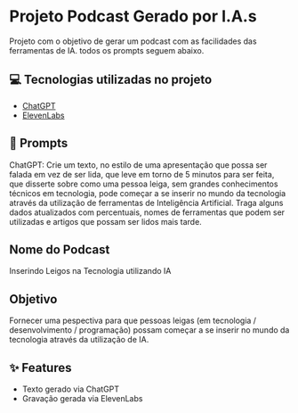 
# Projeto Podcast Gerado por I.A.s

Projeto com o objetivo de gerar um podcast com as facilidades das ferramentas de IA. todos os prompts
seguem abaixo.


## 💻 Tecnologias utilizadas no projeto

- [ChatGPT](https://chat.openai.com/)
- [ElevenLabs](https://elevenlabs.io)


## 🧠 Prompts

ChatGPT:
Crie um texto, no estilo de uma apresentação que possa ser falada em vez de ser lida, que leve em torno de 5 minutos para ser feita, que disserte sobre como uma pessoa leiga, sem grandes conhecimentos técnicos em tecnologia, pode começar a se inserir no mundo da tecnologia através da utilização de ferramentas de Inteligência Artificial. Traga alguns dados atualizados com percentuais, nomes de ferramentas que podem ser utilizadas e artigos que possam ser lidos mais tarde.


## Nome do Podcast
Inserindo Leigos na Tecnologia utilizando IA

## Objetivo
Fornecer uma pespectiva para que pessoas leigas (em tecnologia / desenvolvimento / programação) possam começar a se inserir no mundo da tecnologia através da utilização de IA.

## ✨ Features
- Texto gerado via ChatGPT
- Gravação gerada via ElevenLabs
